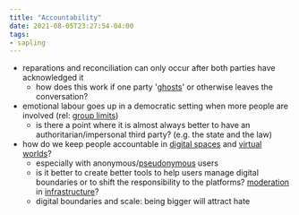 ```yaml
---
title: "Accountability"
date: 2021-08-05T23:27:54-04:00
tags:
- sapling
---
```


-   reparations and reconciliation can only occur after both parties have acknowledged it
	-   how does this work if one party '[ghosts](https://static1.squarespace.com/static/557744ffe4b013bae3b7af63/t/557f2d6ce4b029eb4288a2f8/1434398060958/)' or otherwise leaves the conversation?
-   emotional labour goes up in a democratic setting when more people are involved (rel: [group limits](thoughts/group%20limits.md))
	-   is there a point where it is almost always better to have an authoritarian/impersonal third party? (e.g. the state and the law)
-   how do we keep people accountable in [digital spaces](thoughts/digital%20commons.md) and [virtual worlds](thoughts/virtual%20worlds.md)?
	-   especially with anonymous/[pseudonymous](thoughts/pseudonymity.md) users
	-   is it better to create better tools to help users manage digital boundaries or to shift the responsibility to the platforms? [moderation](thoughts/Moderation.md) in [infrastructure](thoughts/infrastructure.md)?
	-   digital boundaries and scale: being bigger will attract hate
